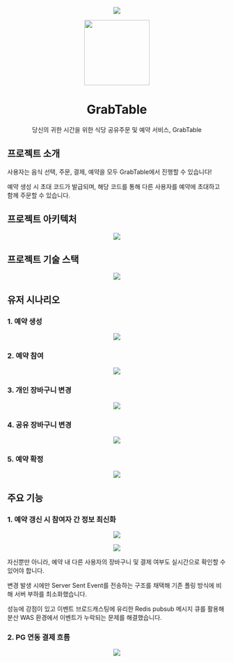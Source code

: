 <p align="middle">
    <img src="frontend/grabtable/public/big-icon.svg">
</p>
<p align="middle">
<img src="frontend/grabtable/public/grabtable-logo.png"
        width=150 height=150>
</p>
<h1 align="middle">GrabTable</h1>
<p align="middle">
당신의 귀한 시간을 위한 식당 공유주문 및 예약 서비스, GrabTable</p>

## 프로젝트 소개

사용자는 음식 선택, 주문, 결제, 예약을 모두 GrabTable에서 진행할 수 있습니다!

예약 생성 시 초대 코드가 발급되며, 해당 코드를 통해 다른 사용자를 예약에 초대하고 함께 주문할 수 있습니다.

## 프로젝트 아키텍처

<p align="middle">
    <img src="frontend/grabtable/public/service-architecture.png">
</p>

## 프로젝트 기술 스택

<p align="middle">
    <img src="frontend/grabtable/public/tech-stack.png">
</p>

## 유저 시나리오

### 1. 예약 생성

<p align="middle">
    <img src="frontend/grabtable/public/user_scenario_1.png">
</p>

### 2. 예약 참여

<p align="middle">
    <img src="frontend/grabtable/public/user_scenario_2.png">
</p>

### 3. 개인 장바구니 변경

<p align="middle">
    <img src="frontend/grabtable/public/user_scenario_3.png">
</p>

### 4. 공유 장바구니 변경

<p align="middle">
    <img src="frontend/grabtable/public/user_scenario_4.png">
</p>

### 5. 예약 확정

<p align="middle">
    <img src="frontend/grabtable/public/user_scenario_5.png">
</p>

## 주요 기능

### 1. 예약 갱신 시 참여자 간 정보 최신화

<p align="middle">
    <img src="frontend/grabtable/public/workflow_1.png">
</p>

<p align="middle">
    <img src="frontend/grabtable/public/view_1.png">
</p>

자신뿐만 아니라, 예약 내 다른 사용자의 장바구니 및 결제 여부도 실시간으로 확인할 수 있어야 합니다. <br>

변경 발생 시에만 Server Sent Event를 전송하는 구조를 채택해 기존 폴링 방식에 비해 서버 부하를 최소화했습니다. <br>

성능에 강점이 있고 이벤트 브로드캐스팅에 유리한 Redis pubsub 메시지 큐를 활용해 분산 WAS 환경에서 이벤트가 누락되는 문제를 해결했습니다.

### 2. PG 연동 결제 흐름

<p align="middle">
    <img src="frontend/grabtable/public/workflow_2.png">
</p>
